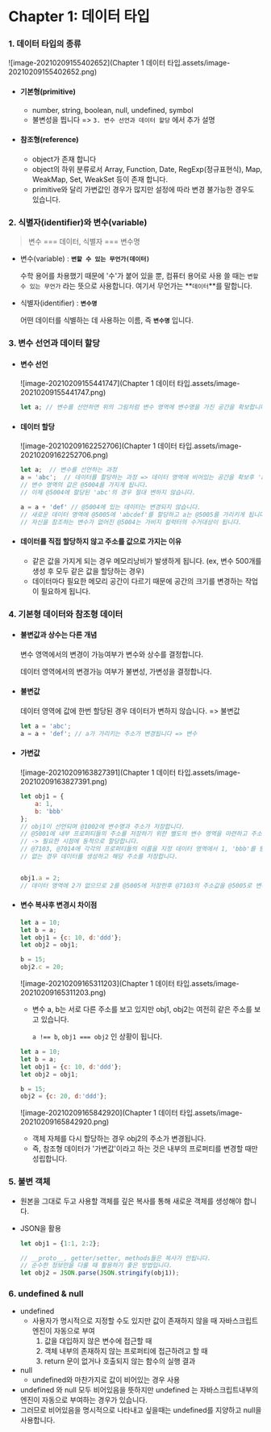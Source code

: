 # Chapter 1: 데이터 타입



### 1. 데이터 타입의 종류

![image-20210209155402652](Chapter 1 데이터 타입.assets/image-20210209155402652.png)

- #### 기본형(primitive)

  - number, string, boolean, null, undefined, symbol
  - 불변성을 띕니다  => `3. 변수 선언과 데이터 할당` 에서 추가 설명

- #### 참조형(reference)

  - object가 존재 합니다
  - object의 하위 분류로서 Array, Function, Date, RegExp(정규표현식), Map, WeakMap, Set, WeakSet 등이 존재 합니다.
  - primitive와 달리 가변값인 경우가 많지만 설정에 따라 변경 불가능한 경우도 있습니다.



### 2. 식별자(identifier)와 변수(variable)

> 변수 === 데이터, 식별자 === 변수명

- 변수(variable) : **`변할 수 있는 무언가(데이터)`**

  수학 용어를 차용했기 때문에 '수'가 붙어 있을 뿐, 컴퓨터 용어로 사용 쓸 때는 `변할 수 있는 무언가` 라는 뜻으로 사용합니다. 여기서 무언가는 **`데이터`**를 말합니다.

- 식별자(identifier) : **`변수명`**

  어떤 데이터를 식별하는 데 사용하는 이름, 즉 **`변수명`** 입니다.



### 3. 변수 선언과 데이터 할당

- #### 변수 선언

  ![image-20210209155441747](Chapter 1 데이터 타입.assets/image-20210209155441747.png)

  ```javascript
  let a; // 변수를 선언하면 위의 그림처럼 변수 영역에 변수명을 가진 공간을 확보합니다.
  ```



- #### 데이터 할당

  ![image-20210209162252706](Chapter 1 데이터 타입.assets/image-20210209162252706.png)

  ```javascript
  let a;  // 변수를 선언하는 과정
  a = 'abc';  // 데이터를 할당하는 과정 => 데이터 영역에 비어있는 공간을 확보후 'abc'를 할당
  // 변수 영역의 값은 @5004를 가지게 됩니다.
  // 이제 @5004에 할당된 'abc'의 경우 절대 변하지 않습니다.
  
  a = a + 'def' // @5004에 있는 데이터는 변경되지 않습니다.
  // 새로운 데이터 영역에 @5005에 'abcdef'를 할당하고 a는 @5005를 가리키게 됩니다.
  // 자신을 참조하는 변수가 없어진 @5004는 가비지 컬럭터의 수거대상이 됩니다.
  ```



- #### 데이터를 직접 할당하지 않고 주소를 값으로 가지는 이유

  - 같은 값을 가지게 되는 경우 메모리낭비가 발생하게 됩니다. 
    (ex, 변수 500개를 생성 후 모두 같은 값을 할당하는 경우)
  - 데이터마다 필요한 메모리 공간이 다르기 때문에 공간의 크기를 변경하는 작업이 필요하게 됩니다.

  

### 4. 기본형 데이터와 참조형 데이터

- #### 불변값과 상수는 다른 개념

  변수 영역에서의 변경이 가능여부가 변수와 상수를 결정합니다.

  데이터 영역에서의 변경가능 여부가 불변성, 가변성을 결정합니다.



- #### 불변값

  데이터 영역에 값에 한번 할당된 경우 데이터가 변하지 않습니다. => 불변값

  ```javascript
  let a = 'abc';
  a = a + 'def'; // a가 가리키는 주소가 변경됩니다 => 변수
  ```



- #### 가변값

  ![image-20210209163827391](Chapter 1 데이터 타입.assets/image-20210209163827391.png)

  ```javascript
  let obj1 = {
      a: 1,
      b: 'bbb'
  };
  // obj1이 선언되며 @1002에 변수명과 주소가 저장합니다.
  // @5001에 내부 프로퍼티들의 주소를 저장하기 위한 별도의 변수 영역을 마련하고 주소를 저장합니다. 
  // -> 필요한 시점에 동적으로 할당합니다.
  // @7103, @7014에 각각의 프로퍼티들의 이름을 지정 데이터 영역에서 1, 'bbb'를 탐색합니다.
  // 없는 경우 데이터를 생성하고 해당 주소를 저장합니다.
  
  
  obj1.a = 2;
  // 데이터 영역에 2가 없으므로 2를 @5005에 저장한후 @7103의 주소값을 @5005로 변경합니다.
  ```



- #### 변수 복사후 변경시 차이점

  ```javascript
  let a = 10;
  let b = a;
  let obj1 = {c: 10, d:'ddd'};
  let obj2 = obj1;
  
  b = 15;
  obj2.c = 20;
  ```

  ![image-20210209165311203](Chapter 1 데이터 타입.assets/image-20210209165311203.png)
  - 변수 a, b는 서로 다른 주소를 보고 있지만 obj1, obj2는 여전히 같은 주소를 보고 있습니다.

    `a !== b`, `obj1 === obj2` 인 상황이 됩니다.

  

  ```javascript
  let a = 10;
  let b = a;
  let obj1 = {c: 10, d:'ddd'};
  let obj2 = obj1;
  
  b = 15;
  obj2 = {c: 20, d:'ddd'};
  ```

  ![image-20210209165842920](Chapter 1 데이터 타입.assets/image-20210209165842920.png)

  - 객체 자체를 다시 할당하는 경우 obj2의 주소가 변경됩니다.
  - 즉, 참조형 데이터가 '가변값'이라고 하는 것은 내부의 프로퍼티를 변경할 때만 성립합니다.



### 5. 불변 객체

- 원본을 그대로 두고 사용할 객체를 깊은 복사를 통해 새로운 객체를 생성해야 합니다.

- JSON을 활용

  ```javascript
  let obj1 = {1:1, 2:2};
  
  // __proto__, getter/setter, methods들은 복사가 안됩니다.
  // 순수한 정보만을 다룰 때 활용하기 좋은 방법입니다.
  let obj2 = JSON.parse(JSON.stringify(obj1));
  
  ```



### 6. undefined & null

- undefined
  - 사용자가 명시적으로 지정할 수도 있지만 값이 존재하지 않을 때 자바스크립트 엔진이 자동으로 부여
    1. 값을 대입하지 않은 변수에 접근할 때
    2. 객체 내부의 존재하지 않는 프로퍼티에 접근하려고 할 때
    3. return 문이 없거나 호출되지 않는 함수의 실행 결과
- null
  - undefined와 마찬가지로 값이 비어있는 경우 사용
- undefined 와 null 모두 비어있음을 뜻하지만 undefined 는 자바스크립트내부의 엔진이 자동으로 부여하는 경우가 있습니다.
- 그러므로 비어있음을 명시적으로 나타내고 싶을때는 undefined를 지양하고 null을 사용합니다.